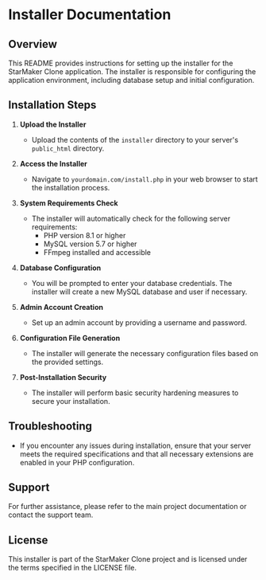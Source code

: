 # Installer Documentation

## Overview
This README provides instructions for setting up the installer for the StarMaker Clone application. The installer is responsible for configuring the application environment, including database setup and initial configuration.

## Installation Steps

1. **Upload the Installer**
   - Upload the contents of the `installer` directory to your server's `public_html` directory.

2. **Access the Installer**
   - Navigate to `yourdomain.com/install.php` in your web browser to start the installation process.

3. **System Requirements Check**
   - The installer will automatically check for the following server requirements:
     - PHP version 8.1 or higher
     - MySQL version 5.7 or higher
     - FFmpeg installed and accessible

4. **Database Configuration**
   - You will be prompted to enter your database credentials. The installer will create a new MySQL database and user if necessary.

5. **Admin Account Creation**
   - Set up an admin account by providing a username and password.

6. **Configuration File Generation**
   - The installer will generate the necessary configuration files based on the provided settings.

7. **Post-Installation Security**
   - The installer will perform basic security hardening measures to secure your installation.

## Troubleshooting
- If you encounter any issues during installation, ensure that your server meets the required specifications and that all necessary extensions are enabled in your PHP configuration.

## Support
For further assistance, please refer to the main project documentation or contact the support team.

## License
This installer is part of the StarMaker Clone project and is licensed under the terms specified in the LICENSE file.